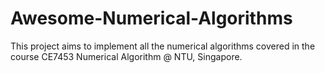 # Awesome-Numerical-Algorithms
This project aims to implement all the numerical algorithms covered in the course CE7453 Numerical Algorithm @ NTU, Singapore.
